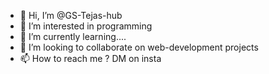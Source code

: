- 👋 Hi, I’m @GS-Tejas-hub
- 👀 I’m interested in programming
- 🌱 I’m currently learning....
- 💞️ I’m looking to collaborate on web-development projects
- 📫 How to reach me ? DM on insta

<!---
GS-Tejas-hub/GS-Tejas-hub is a ✨ special ✨ repository because its `README.md` (this file) appears on your GitHub profile.
You can click the Preview link to take a look at your changes.
--->
